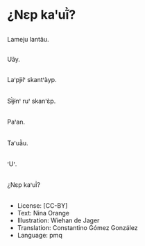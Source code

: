 # ¿Nɛp kaꞌuĩ̀?

##
Lameju lantãu.

##
Uãy.

##
Laꞌpjɨlꞌ skantꞌàyp.

##
Sɨ̃̀jɨ̃nꞌ ruꞌ skanꞌɛ̀p.

##
Paꞌan.

##
Taꞌuã̀u.

##
ꞌUꞌ.

##
¿Nɛp kaꞌuĩ̀?

##
* License: [CC-BY]
* Text: Nina Orange
* Illustration: Wiehan de Jager
* Translation: Constantino Gómez González
* Language: pmq
